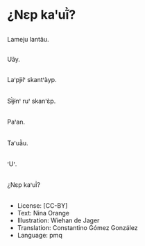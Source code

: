 # ¿Nɛp kaꞌuĩ̀?

##
Lameju lantãu.

##
Uãy.

##
Laꞌpjɨlꞌ skantꞌàyp.

##
Sɨ̃̀jɨ̃nꞌ ruꞌ skanꞌɛ̀p.

##
Paꞌan.

##
Taꞌuã̀u.

##
ꞌUꞌ.

##
¿Nɛp kaꞌuĩ̀?

##
* License: [CC-BY]
* Text: Nina Orange
* Illustration: Wiehan de Jager
* Translation: Constantino Gómez González
* Language: pmq
